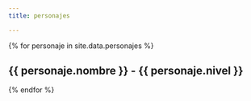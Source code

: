 ```yaml
---
title: personajes

---
```



{% for personaje in site.data.personajes %}
  ## {{ personaje.nombre }} - {{ personaje.nivel }}
{% endfor %}